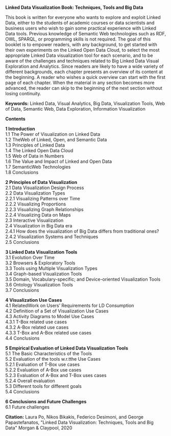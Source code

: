 **Linked Data Visualization Book: Techniques, Tools and Big Data**

This book is written for everyone who wants to explore and exploit Linked Data, either to the students of academic courses or data scientists and business users who wish to gain some practical experience with Linked Data tools. Previous knowledge of Semantic Web technologies such as RDF, OWL, SPARQL, or programming skills is not required. The goal of this booklet is to empower readers, with any background, to get started with their own experiments on the Linked Open Data Cloud, to select the most appropriate Linked Data visualization tool for each scenario, and to be aware of the challenges and techniques related to Big Linked Data Visual Exploration and Analytics. Since readers are likely to have a wide variety of different backgrounds, each chapter presents an overview of its content at the beginning. A reader who wishes a quick overview can start with the first page of each chapter. When the material in any section becomes more advanced, the reader can skip to the beginning of the next section without losing continuity.

**Keywords:** Linked Data, Visual Analytics, Big Data, Visualization Tools, Web of Data, Semantic Web, Data Exploration, Information Visualization

**Contents** 

**1 Introduction**  
1.1 The Power of Visualization on Linked Data  
1.2 TheWeb of Linked, Open, and Semantic Data   
1.3 Principles of Linked Data   
1.4 The Linked Open Data Cloud   
1.5 Web of Data in Numbers   
1.6 The Value and Impact of Linked and Open Data   
1.7 SemanticWeb Technologies   
1.8 Conclusions   

**2 Principles of Data Visualization**    
2.1 Data Visualization Design Process   
2.2 Data Visualization Types   
2.2.1 Visualizing Patterns over Time   
2.2.2 Visualizing Proportions   
2.2.3 Visualizing Graph Relationships  
2.2.4 Visualizing Data on Maps  
2.3 Interactive Visualization  
2.4 Visualization in Big Data era  
2.4.1 How does the visualization of Big Data differs from traditional ones?  
2.4.2 Visualization Systems and Techniques   
2.5 Conclusions  

**3 Linked Data Visualization Tools**  
3.1 Evolution Over Time  
3.2 Browsers & Exploratory Tools  
3.3 Tools using Multiple Visualization Types  
3.4 Graph-based Visualization Tools  
3.5 Domain, Vocabulary-specific; and Device-oriented Visualization Tools  
3.6 Ontology Visualization Tools  
3.7 Conclusions  

**4 Visualization Use Cases**  
4.1 RelatedWork on Users’ Requirements for LD Consumption  
4.2 Definition of a Set of Visualization Use Cases  
4.3 Activity Diagrams to Model Use Cases  
4.3.1 T-Box related use cases  
4.3.2 A-Box related use cases  
4.3.3 T-Box and A-Box related use cases  
4.4 Conclusions  

**5 Empirical Evaluation of Linked Data Visualization Tools**  
5.1 The Basic Characteristics of the Tools  
5.2 Evaluation of the tools w.r.tthe Use Cases  
5.2.1 Evaluation of T-Box use cases  
5.2.2 Evaluation of A-Box use cases  
5.2.3 Evaluation of A-Box and T-Box uses cases  
5.2.4 Overall evaluation  
5.3 Different tools for different goals  
5.4 Conclusions  

**6 Conclusions and Future Challenges**  
6.1 Future challenges  

**Citation:** Laura Po, Nikos Bikakis, Federico Desimoni, and George Papastefanatos, "Linked Data Visualization: Techniques, Tools and Big Data" Morgan & Claypool, 2020 


